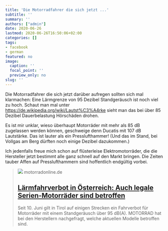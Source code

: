 ```yaml
---
title: 'Die Motorradfahrer die sich jetzt ...'
subtitle: ''
summary: ''
authors: ["admin"]
date: 2020-06-26
lastmod: 2020-06-26T16:50:06+02:00
categories: []
tags:
- facebook
- german
featured: no
image:
  caption: ''
  focal_point: ''
  preview_only: no
slug: ''
---
```

Die Motorradfahrer die sich jetzt darüber aufregen sollten sich mal klarmachen: Eine Lärmgrenze von 95 Dezibel Standgeräusch ist noch viel zu hoch. Schaut man mal unter https://de.wikipedia.org/wiki/Lautst%C3%A4rke sieht man das bei über 85 Dezibel Dauerbelastung Hörschäden drohen.  

Es ist mir unklar, wieso überhaupt Motorräder mit mehr als 85 dB zugelassen werden können, geschweige denn Ducatis mit 107 dB Lautstärke. Das ist lauter als ein Presslufthammer! (Und das im Stand, bei Vollgas am Berg dürften noch einige Dezibel dazukommen.)

Ich jedenfalls freue mich schon auf flüsterleise Elektromotorräder, die die Hersteller jetzt bestimmt alle ganz schnell auf den Markt bringen. Die Zeiten tauber Affen auf Presslufthammern sind hoffentlich endgültig vorbei.
> [![](https://img1.motorradonline.de/Laermfahrverbote-in-Oesterreich-diese-Modelle-sind-betroffen--fotoshowBig-295f92cd-1700084.jpg)](https://www.motorradonline.de/ratgeber/laermfahrverbot-oesterreich-tirol-betroffene-modelle/)
> motorradonline.de
> ## [Lärmfahrverbot in Österreich: Auch legale Serien-Motorräder sind betroffen](https://www.motorradonline.de/ratgeber/laermfahrverbot-oesterreich-tirol-betroffene-modelle/)
>
>Seit 10. Juni gilt in Tirol auf einigen Strecken ein Fahrverbot für Motorräder mit einem Standgeräusch über 95 dB(A). MOTORRAD hat bei den Herstellern nachgefragt, welche aktuellen Modelle betroffen sind.



